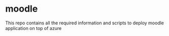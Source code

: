 # moodle
This repo contains all the required information and scripts to deploy moodle application on top of azure

